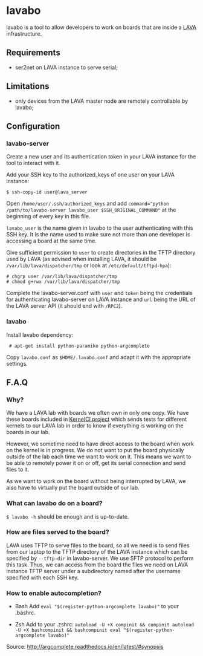 # lavabo

lavabo is a tool to allow developers to work on boards that are inside a
[LAVA](http://www.linaro.org/initiatives/lava/) infrastructure.

## Requirements

- ser2net on LAVA instance to serve serial;

## Limitations

- only devices from the LAVA master node are remotely controllable by lavabo;

## Configuration

### lavabo-server

Create a new user and its authentication token in your LAVA instance for the
tool to interact with it.

Add your SSH key to the authorized\_keys of one user on your LAVA instance:

```
$ ssh-copy-id user@lava_server
```

Open `/home/user/.ssh/authorized_keys` and add `command="python
/path/to/lavabo-server lavabo_user $SSH_ORIGINAL_COMMAND"` at the beginning of
every key in this file.

`lavabo_user` is the name given in lavabo to the user authenticating with this
SSH key. It is the name used to make sure not more than one developer is
accessing a board at the same time.

Give sufficient permission to `user` to create directories in the TFTP directory
used by LAVA (as advised when installing LAVA, it should be
`/var/lib/lava/dispatcher/tmp` or look at `/etc/default/tftpd-hpa`):

```
# chgrp user /var/lib/lava/dispatcher/tmp
# chmod g+rwx /var/lib/lava/dispatcher/tmp
```

Complete the lavabo-server.conf with `user` and `token` being the credentials
for authenticating lavabo-server on LAVA instance and `url` being the URL of the
LAVA server API (it should end with `/RPC2`).

### lavabo

Install lavabo dependency:

```
 # apt-get install python-paramiko python-argcomplete
```

Copy ```lavabo.conf``` as ```$HOME/.lavabo.conf``` and adapt it with the
appropriate settings.

## F.A.Q

### Why?

We have a LAVA lab with boards we often own in only one copy. We have these
boards included in [KernelCI project](https://kernelci.org/) which sends tests
for different kernels to our LAVA lab in order to know if everything is working
on the boards in our lab.

However, we sometime need to have direct access to the board when work on the
kernel is in progress. We do not want to put the board physically outside of the
lab each time we want to work on it. This means we want to be able to remotely
power it on or off, get its serial connection and send files to it.

As we want to work on the board without being interrupted by LAVA, we also have
to virtually put the board outside of our lab.

### What can lavabo do on a board?

`$ lavabo -h` should be enough and is up-to-date.

### How are files served to the board?

LAVA uses TFTP to serve files to the board, so all we need is to send files from
our laptop to the TFTP directory of the LAVA instance which can be specified by
`--tftp-dir` in lavabo-server. We use SFTP protocol to perform this task. Thus,
we can access from the board the files we need on LAVA instance TFTP server
under a subdirectory named after the username specified with each SSH key.

### How to enable autocompletion?

- Bash
Add `eval "$(register-python-argcomplete lavabo)"` to your .bashrc.

- Zsh
Add to your .zshrc: ``` autoload -U +X compinit && compinit autoload -U +X
bashcompinit && bashcompinit eval "$(register-python-argcomplete lavabo)" ```

Source: http://argcomplete.readthedocs.io/en/latest/#synopsis
